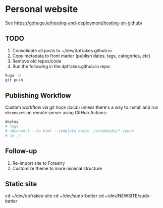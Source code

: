 # Personal website

See https://gohugo.io/hosting-and-deployment/hosting-on-github/

## TODO

1. Consolidate all posts to ~/dev/dpfrakes.github.io
2. Copy metadata to front matter (publish dates, tags, categories, etc)
3. Remove old repos/code
4. Run the following in the dpfrakes.github.io repo:

```sh
hugo -D
git push
```

## Publishing Workflow

Custom workflow via git hook (local) unless there's a way to install and run
`nbconvert` on remote server using GitHub Actions:

```sh
deploy
# hugo
# nbconvert --to html --template basic ./notebooks/*.ipynb
# cp ./
```

## Follow-up

1. Re-import site to Forestry
2. Customize theme to more minimal structure

## Static site

cd ~/dev/dpfrakes-site
cd ~/dev/sudo-better
cd ~/dev/NEWSITE/sudo-better
